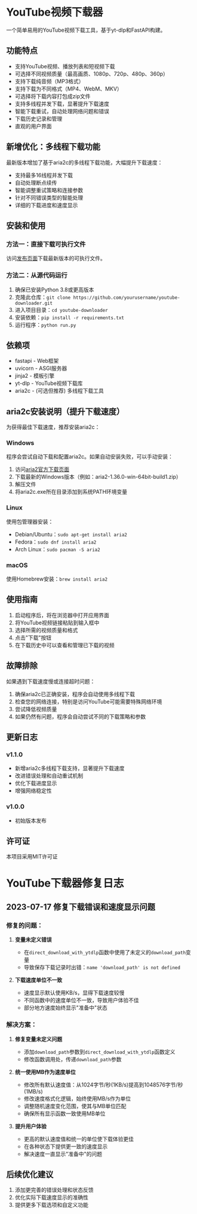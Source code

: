 # YouTube视频下载器

一个简单易用的YouTube视频下载工具，基于yt-dlp和FastAPI构建。

## 功能特点

- 支持YouTube视频、播放列表和短视频下载
- 可选择不同视频质量（最高画质、1080p、720p、480p、360p）
- 支持下载纯音频（MP3格式）
- 支持下载为不同格式（MP4、WebM、MKV）
- 可选择将下载内容打包成zip文件
- 支持多线程并发下载，显著提升下载速度
- 智能下载重试，自动处理网络问题和错误
- 下载历史记录和管理
- 直观的用户界面

## 新增优化：多线程下载功能

最新版本增加了基于aria2c的多线程下载功能，大幅提升下载速度：

- 支持最多16线程并发下载
- 自动处理断点续传
- 智能调整重试策略和连接参数
- 针对不同错误类型的智能处理
- 详细的下载进度和速度显示

## 安装和使用

### 方法一：直接下载可执行文件

访问[发布页面](https://github.com/yourusername/youtube-downloader/releases)下载最新版本的可执行文件。

### 方法二：从源代码运行

1. 确保已安装Python 3.8或更高版本
2. 克隆此仓库：`git clone https://github.com/yourusername/youtube-downloader.git`
3. 进入项目目录：`cd youtube-downloader`
4. 安装依赖：`pip install -r requirements.txt`
5. 运行程序：`python run.py`

## 依赖项

- fastapi - Web框架
- uvicorn - ASGI服务器
- jinja2 - 模板引擎
- yt-dlp - YouTube视频下载库
- aria2c - (可选但推荐) 多线程下载工具

## aria2c安装说明（提升下载速度）

为获得最佳下载速度，推荐安装aria2c：

### Windows

程序会尝试自动下载和配置aria2c。如果自动安装失败，可以手动安装：

1. 访问[aria2官方下载页面](https://github.com/aria2/aria2/releases)
2. 下载最新的Windows版本（例如：aria2-1.36.0-win-64bit-build1.zip）
3. 解压文件
4. 将aria2c.exe所在目录添加到系统PATH环境变量

### Linux

使用包管理器安装：

- Debian/Ubuntu：`sudo apt-get install aria2`
- Fedora：`sudo dnf install aria2`
- Arch Linux：`sudo pacman -S aria2`

### macOS

使用Homebrew安装：`brew install aria2`

## 使用指南

1. 启动程序后，将在浏览器中打开应用界面
2. 将YouTube视频链接粘贴到输入框中
3. 选择所需的视频质量和格式
4. 点击"下载"按钮
5. 在下载历史中可以查看和管理已下载的视频

## 故障排除

如果遇到下载速度慢或连接超时问题：

1. 确保aria2c已正确安装，程序会自动使用多线程下载
2. 检查您的网络连接，特别是访问YouTube可能需要特殊网络环境
3. 尝试降低视频质量
4. 如果仍然有问题，程序会自动尝试不同的下载策略和参数

## 更新日志

### v1.1.0
- 新增aria2c多线程下载支持，显著提升下载速度
- 改进错误处理和自动重试机制
- 优化下载进度显示
- 增强网络稳定性

### v1.0.0
- 初始版本发布

## 许可证

本项目采用MIT许可证

# YouTube下载器修复日志

## 2023-07-17 修复下载错误和速度显示问题

### 修复的问题：

1. **变量未定义错误**
   - 在`direct_download_with_ytdlp`函数中使用了未定义的`download_path`变量
   - 导致保存下载记录时出错：`name 'download_path' is not defined`

2. **下载速度单位不一致**
   - 速度显示默认使用KB/s，显得下载速度较慢
   - 不同函数中的速度单位不一致，导致用户体验不佳
   - 部分地方速度始终显示"准备中"状态

### 解决方案：

1. **修复变量未定义问题**
   - 添加`download_path`参数到`direct_download_with_ytdlp`函数定义
   - 修改函数调用处，传递`download_path`参数
   
2. **统一使用MB作为速度单位**
   - 修改所有默认速度值：从1024字节/秒(1KB/s)提高到1048576字节/秒(1MB/s)
   - 修改速度格式化逻辑，始终使用MB/s作为单位
   - 调整随机速度变化范围，使其与MB单位匹配
   - 确保所有显示函数一致使用MB单位

3. **提升用户体验**
   - 更高的默认速度值和统一的单位使下载体验更佳
   - 在各种状态下提供更一致的速度显示
   - 解决速度一直显示"准备中"的问题

## 后续优化建议

1. 添加更完善的错误处理和状态反馈
2. 优化实际下载速度显示的准确性
3. 提供更多下载选项和自定义功能 